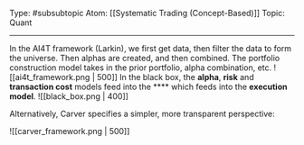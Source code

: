 Type: #subsubtopic 
Atom: [[Systematic Trading (Concept-Based)]]
Topic: Quant 

----
In the AI4T framework (Larkin), we first get data, then filter the data to form the universe. Then alphas are created, and then combined. The portfolio construction model takes in the prior portfolio, alpha combination, etc. ![[ai4t_framework.png | 500]]
In the black box, the **alpha**, **risk** and **transaction cost** models feed into the **** which feeds into the **execution model**.
![[black_box.png | 400]]

Alternatively, Carver specifies a simpler, more transparent perspective:

![[carver_framework.png | 500]]